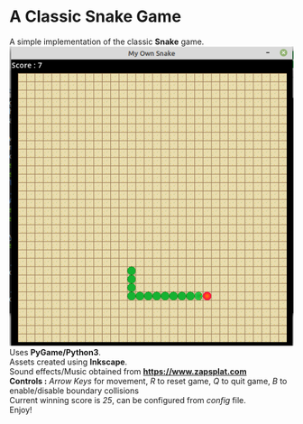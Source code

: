 # A Classic Snake Game
A simple implementation of the classic **Snake** game.  
![Screen Capture](/screencapture.png)  
Uses **PyGame/Python3**.  
Assets created using **Inkscape**.  
Sound effects/Music obtained from **https://www.zapsplat.com**  
**Controls :** *Arrow Keys* for movement, *R* to reset game, *Q* to quit game, *B* to enable/disable boundary collisions  
Current winning score is *25*, can be configured from *config* file.  
Enjoy!
